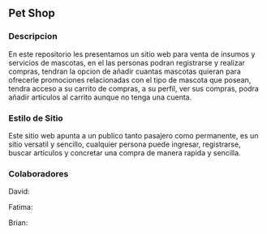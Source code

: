 ## Pet Shop

### Descripcion
En este repositorio les presentamos un sitio web para venta de insumos y servicios de mascotas, en el las personas podran registrarse y realizar compras, tendran la opcion de añadir cuantas mascotas quieran para ofrecerle promociones relacionadas con el tipo de mascota que posean, tendra acceso a su carrito de compras, a su perfil, ver sus compras, podra añadir articulos al carrito aunque no tenga una cuenta.

### Estilo de Sitio
Este sitio web apunta a un publico tanto pasajero como permanente, es un sitio versatil y sencillo, cualquier persona puede ingresar, registrarse, buscar articulos y concretar una compra de manera rapida y sencilla.

### Colaboradores
David:


Fatima:


Brian:
